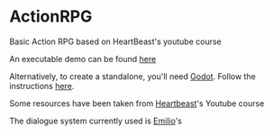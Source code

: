 # ActionRPG
Basic Action RPG based on HeartBeast's youtube course

An executable demo can be found [here](https://github.com/Sir-Danksalot/ActionRPG_Demo)

Alternatively, to create a standalone, you'll need [Godot](https://godotengine.org/). 
Follow the instructions [here](https://docs.godotengine.org/en/stable/getting_started/workflow/export/exporting_projects.html).

Some resources have been taken from [Heartbeast](https://github.com/uheartbeast/youtube-tutorials/tree/master/Action%20RPG)'s Youtube course

The dialogue system currently used is [Emilio](https://github.com/coppolaemilio/godot-simple-dialog)'s
